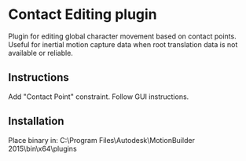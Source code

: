 # Contact Editing plugin

Plugin for editing global character movement based on contact points.
Useful for inertial motion capture data when root translation data is not available or reliable.

## Instructions

Add "Contact Point" constraint. Follow GUI instructions.

## Installation

Place binary in:
C:\Program Files\Autodesk\MotionBuilder 2015\bin\x64\plugins